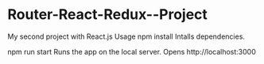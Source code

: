 # Router-React-Redux--Project
My second project with React.js
Usage
npm install
Intalls dependencies.

npm run start
Runs the app on the local server.
Opens http://localhost:3000
